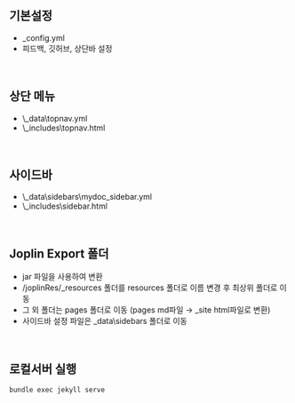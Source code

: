 <!-- --- --><!-- title: Gitpage 변환 --><!-- updated: 2023-02-05 10:15:04Z --><!-- created: 2023-01-06 02:03:41Z --><!-- latitude: 37.44491680 --><!-- longitude: 127.13886840 --><!-- altitude: 0.0000 --><!-- --- -->## 기본설정- _config.yml- 피드백, 깃허브, 상단바 설정<br>## 상단 메뉴- \\_data\\topnav.yml- \\_includes\\topnav.html<br>## 사이드바- \\_data\\sidebars\\mydoc_sidebar.yml- \\_includes\\sidebar.html<br>## Joplin Export 폴더- jar 파일을 사용하여 변환- /joplinRes/_resources 폴더를 resources 폴더로 이름 변경 후 최상위 폴더로 이동- 그 외 폴더는 pages 폴더로 이동 (pages md파일 → _site html파일로 변환)- 사이드바 설정 파일은 _data\\sidebars 폴더로 이동<br>## 로컬서버 실행```cmdbundle exec jekyll serve ```